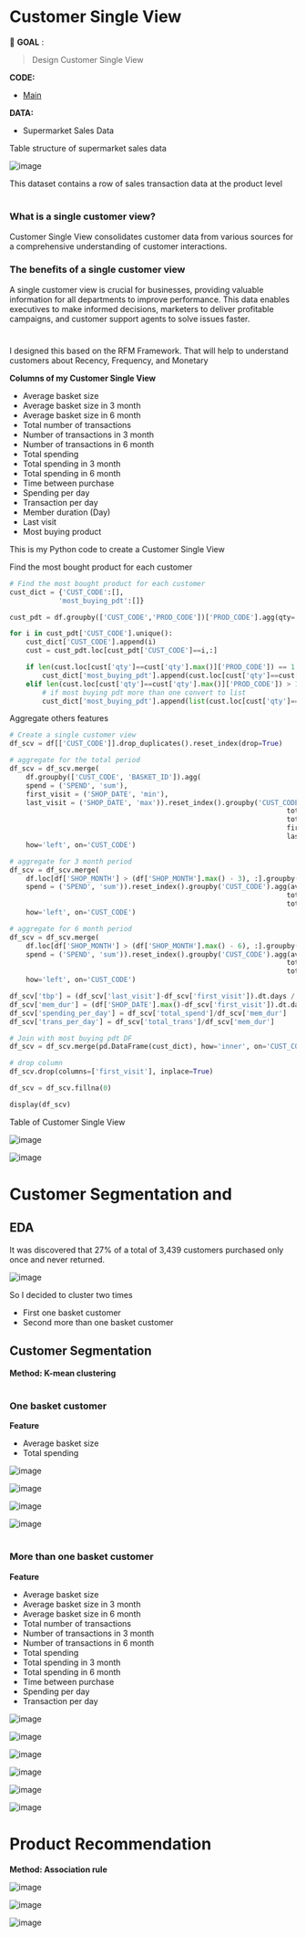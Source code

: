 # Customer Single View
:pushpin: **GOAL** : 
> Design Customer Single View

**CODE:** 
- [Main](./main.ipynb)

**DATA:**  
- Supermarket Sales Data

Table structure of supermarket sales data 

![image](https://github.com/terjirapat/MADT8101-Customer-Analytics/assets/77285026/5841a9f2-0c28-420d-884d-562795e2bdc8)

This dataset contains a row of sales transaction data at the product level

#
### **What is a single customer view?**

Customer Single View consolidates customer data from various sources for a comprehensive understanding of customer interactions.

### **The benefits of a single customer view**

A single customer view is crucial for businesses, providing valuable information for all departments to improve performance. This data enables executives to make informed decisions, marketers to deliver profitable campaigns, and customer support agents to solve issues faster.

#

I designed this based on the RFM Framework. That will help to understand customers about Recency, Frequency, and Monetary

**Columns of my Customer Single View**

- Average basket size
- Average basket size in 3 month
- Average basket size in 6 month
- Total number of transactions
- Number of transactions in 3 month
- Number of transactions in 6 month
- Total spending
- Total spending in 3 month
- Total spending in 6 month
- Time between purchase
- Spending per day
- Transaction per day
- Member duration (Day)
- Last visit
- Most buying product

This is my Python code to create a Customer Single View

Find the most bought product for each customer
```python
# Find the most bought product for each customer
cust_dict = {'CUST_CODE':[],
            'most_buying_pdt':[]}

cust_pdt = df.groupby(['CUST_CODE','PROD_CODE'])['PROD_CODE'].agg(qty='count').reset_index()

for i in cust_pdt['CUST_CODE'].unique():
    cust_dict['CUST_CODE'].append(i)
    cust = cust_pdt.loc[cust_pdt['CUST_CODE']==i,:]

    if len(cust.loc[cust['qty']==cust['qty'].max()]['PROD_CODE']) == 1:
        cust_dict['most_buying_pdt'].append(cust.loc[cust['qty']==cust['qty'].max()]['PROD_CODE'].reset_index(drop=True)[0])
    elif len(cust.loc[cust['qty']==cust['qty'].max()]['PROD_CODE']) > 1:
        # if most buying pdt more than one convert to list
        cust_dict['most_buying_pdt'].append(list(cust.loc[cust['qty']==cust['qty'].max()]['PROD_CODE']))
```

Aggregate others features

```python
# Create a single customer view
df_scv = df[['CUST_CODE']].drop_duplicates().reset_index(drop=True)

# aggregate for the total period
df_scv = df_scv.merge(
    df.groupby(['CUST_CODE', 'BASKET_ID']).agg(
    spend = ('SPEND', 'sum'),
    first_visit = ('SHOP_DATE', 'min'),
    last_visit = ('SHOP_DATE', 'max')).reset_index().groupby('CUST_CODE').agg(avg_bkt_size = ('spend', 'mean'), 
                                                                    total_trans = ('spend', 'count'),
                                                                    total_spend = ('spend', 'sum'),
                                                                    first_visit = ('first_visit', 'min'),
                                                                    last_visit = ('last_visit', 'max')),
    how='left', on='CUST_CODE')

# aggregate for 3 month period
df_scv = df_scv.merge(
    df.loc[df['SHOP_MONTH'] > (df['SHOP_MONTH'].max() - 3), :].groupby(['CUST_CODE', 'BASKET_ID']).agg(
    spend = ('SPEND', 'sum')).reset_index().groupby('CUST_CODE').agg(avg_bkt_size_3m = ('spend', 'mean'), 
                                                                    total_trans_3m = ('spend', 'count'),
                                                                    total_spend_3m = ('spend', 'sum')),
    how='left', on='CUST_CODE')

# aggregate for 6 month period
df_scv = df_scv.merge(
    df.loc[df['SHOP_MONTH'] > (df['SHOP_MONTH'].max() - 6), :].groupby(['CUST_CODE', 'BASKET_ID']).agg(
    spend = ('SPEND', 'sum')).reset_index().groupby('CUST_CODE').agg(avg_bkt_size_6m = ('spend', 'mean'), 
                                                                    total_trans_6m = ('spend', 'count'),
                                                                    total_spend_6m = ('spend', 'sum')),
    how='left', on='CUST_CODE')

df_scv['tbp'] = (df_scv['last_visit']-df_scv['first_visit']).dt.days / df_scv['total_trans']
df_scv['mem_dur'] = (df['SHOP_DATE'].max()-df_scv['first_visit']).dt.days
df_scv['spending_per_day'] = df_scv['total_spend']/df_scv['mem_dur']
df_scv['trans_per_day'] = df_scv['total_trans']/df_scv['mem_dur']

# Join with most buying pdt DF
df_scv = df_scv.merge(pd.DataFrame(cust_dict), how='inner', on='CUST_CODE')

# drop column
df_scv.drop(columns=['first_visit'], inplace=True)

df_scv = df_scv.fillna(0)

display(df_scv)
```

Table of Customer Single View

![image](https://github.com/terjirapat/MADT8101-Customer-Analytics/assets/77285026/56612df4-a888-45ce-adc7-a5439590b12e)

![image](https://github.com/terjirapat/MADT8101-Customer-Analytics/assets/77285026/a1c60d20-3b31-4aa3-bd3b-ca11dd91c147)

#

# Customer Segmentation and 

## EDA

It was discovered that 27% of a total of 3,439 customers purchased only once and never returned.

![image](https://github.com/terjirapat/MADT8101-Customer-Analytics/assets/77285026/0a3856ca-ffdd-4482-92ae-3ebba81126d6)

So I decided to cluster two times 
- First one basket customer
- Second more than one basket customer

## Customer Segmentation

**Method: K-mean clustering**

#

### One basket customer

**Feature**

- Average basket size
- Total spending

![image](https://github.com/terjirapat/MADT8101-Customer-Analytics/assets/77285026/80c31726-e10f-4bcc-b28d-409dba2bfe71)

![image](https://github.com/terjirapat/MADT8101-Customer-Analytics/assets/77285026/73c7a0e4-a7f8-4666-a381-785dfe704e84)

![image](https://github.com/terjirapat/MADT8101-Customer-Analytics/assets/77285026/897ab101-a4d2-453c-a899-87573bdfc4c3)

![image](https://github.com/terjirapat/MADT8101-Customer-Analytics/assets/77285026/9ef0398a-9811-4a88-9605-954c6fe8a0b0)

#

### More than one basket customer

**Feature**

- Average basket size
- Average basket size in 3 month
- Average basket size in 6 month
- Total number of transactions
- Number of transactions in 3 month
- Number of transactions in 6 month
- Total spending
- Total spending in 3 month
- Total spending in 6 month
- Time between purchase
- Spending per day
- Transaction per day

![image](https://github.com/terjirapat/MADT8101-Customer-Analytics/assets/77285026/a8443d48-7d64-4a16-acf1-8208d745d236)

![image](https://github.com/terjirapat/MADT8101-Customer-Analytics/assets/77285026/49f30d63-e7b7-4b1f-983b-4b6d103db2b2)

![image](https://github.com/terjirapat/MADT8101-Customer-Analytics/assets/77285026/1506f782-3a49-4204-a0dd-53f14e2925be)

![image](https://github.com/terjirapat/MADT8101-Customer-Analytics/assets/77285026/6172b7df-e122-41bc-8983-cc7ca6e23071)

![image](https://github.com/terjirapat/MADT8101-Customer-Analytics/assets/77285026/976da07f-99b8-42a8-8d3c-0b5546d66d96)

![image](https://github.com/terjirapat/MADT8101-Customer-Analytics/assets/77285026/a8d98144-a1de-4429-9f90-065126c6ce3c)


# Product Recommendation

**Method: Association rule**

![image](https://github.com/terjirapat/MADT8101-Customer-Analytics/assets/77285026/677969df-e130-486f-a7e3-aefa2ed824fe)

![image](https://github.com/terjirapat/MADT8101-Customer-Analytics/assets/77285026/0ec4c32e-c568-460c-b07e-17ecffb3400a)

![image](https://github.com/terjirapat/MADT8101-Customer-Analytics/assets/77285026/815eec60-767a-480f-86b0-069b135578c5)









